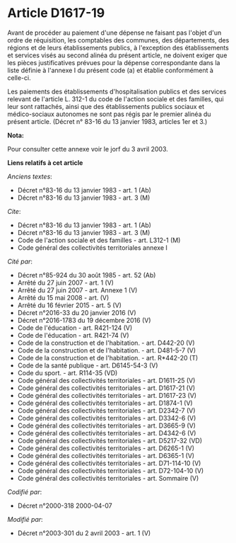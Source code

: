 # Article D1617-19

Avant de procéder au paiement d'une dépense ne faisant pas l'objet d'un ordre de réquisition, les comptables des communes,
des départements, des régions et de leurs établissements publics, à l'exception des établissements et services visés au
second alinéa du présent article, ne doivent exiger que les pièces justificatives prévues pour la dépense correspondante dans
la liste définie à l'annexe I du présent code (a) et établie conformément à celle-ci.

Les paiements des établissements d'hospitalisation publics et des services relevant de l'article L. 312-1 du code de l'action
sociale et des familles, qui leur sont rattachés, ainsi que des établissements publics sociaux et médico-sociaux autonomes ne
sont pas régis par le premier alinéa du présent article. (Décret n° 83-16 du 13 janvier 1983, articles 1er et 3.)

**Nota:**

Pour consulter cette annexe voir le jorf du 3 avril 2003.

**Liens relatifs à cet article**

_Anciens textes_:

  - Décret n°83-16 du 13 janvier 1983 - art. 1 (Ab)
  - Décret n°83-16 du 13 janvier 1983 - art. 3 (M)

_Cite_:

  - Décret n°83-16 du 13 janvier 1983 - art. 1 (Ab)
  - Décret n°83-16 du 13 janvier 1983 - art. 3 (M)
  - Code de l'action sociale et des familles - art. L312-1 (M)
  - Code général des collectivités territoriales annexe I

_Cité par_:

  - Décret n°85-924 du 30 août 1985 - art. 52 (Ab)
  - Arrêté du 27 juin 2007 - art. 1 (V)
  - Arrêté du 27 juin 2007 - art. Annexe 1 (V)
  - Arrêté du 15 mai 2008 - art. (V)
  - Arrêté du 16 février 2015 - art. 5 (V)
  - Décret n°2016-33 du 20 janvier 2016 (V)
  - Décret n°2016-1783 du 19 décembre 2016 (V)
  - Code de l'éducation - art. R421-124 (V)
  - Code de l'éducation - art. R421-74 (V)
  - Code de la construction et de l'habitation. - art. D442-20 (V)
  - Code de la construction et de l'habitation. - art. D481-5-7 (V)
  - Code de la construction et de l'habitation. - art. R*442-20 (T)
  - Code de la santé publique - art. D6145-54-3 (V)
  - Code du sport. - art. R114-35 (VD)
  - Code général des collectivités territoriales - art. D1611-25 (V)
  - Code général des collectivités territoriales - art. D1617-21 (V)
  - Code général des collectivités territoriales - art. D1617-23 (V)
  - Code général des collectivités territoriales - art. D1874-1 (V)
  - Code général des collectivités territoriales - art. D2342-7 (V)
  - Code général des collectivités territoriales - art. D3342-6 (V)
  - Code général des collectivités territoriales - art. D3665-9 (V)
  - Code général des collectivités territoriales - art. D4342-6 (V)
  - Code général des collectivités territoriales - art. D5217-32 (VD)
  - Code général des collectivités territoriales - art. D6265-1 (V)
  - Code général des collectivités territoriales - art. D6365-1 (V)
  - Code général des collectivités territoriales - art. D71-114-10 (V)
  - Code général des collectivités territoriales - art. D72-104-10 (V)
  - Code général des collectivités territoriales - art. Sommaire (V)

_Codifié par_:

  - Décret n°2000-318 2000-04-07

_Modifié par_:

  - Décret n°2003-301 du 2 avril 2003 - art. 1 (V)
